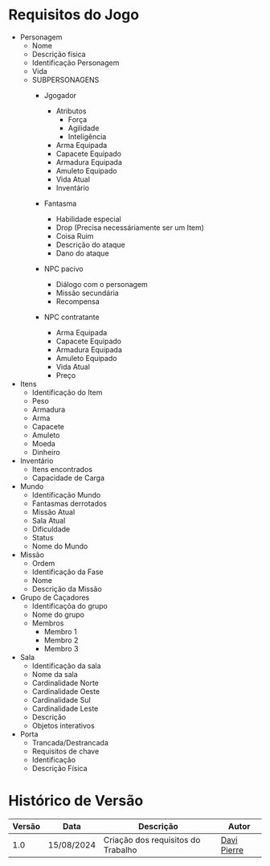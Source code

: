 # Requisitos do Jogo 

- Personagem
  - Nome
  - Descrição física
  - Identificação Personagem
  - Vida
  - SUBPERSONAGENS
    - Jgogador
      - Atributos
        - Força
        - Agilidade
        - Inteligência
      - Arma Equipada
      - Capacete Equipado
      - Armadura Equipada
      - Amuleto Equipado
      - Vida Atual
      - Inventário 
    - Fantasma
      - Habilidade especial
      - Drop (Precisa necessáriamente ser um Item)
      - Coisa Ruim 
      - Descrição do ataque
      - Dano do ataque
    - NPC pacivo
      - Diálogo com o personagem
      - Missão secundária
      - Recompensa

    - NPC contratante
      - Arma Equipada
      - Capacete Equipado
      - Armadura Equipada
      - Amuleto Equipado
      - Vida Atual
      - Preço 
- Itens
  - Identificação do Item
  - Peso
  - Armadura
  - Arma
  - Capacete
  - Amuleto
  - Moeda
  - Dinheiro
- Inventário
  - Itens encontrados
  - Capacidade de Carga
- Mundo
  - Identificação Mundo 
  - Fantasmas derrotados
  - Missão Atual
  - Sala Atual
  - Dificuldade
  - Status
  - Nome do Mundo
- Missão
  - Ordem 
  - Identificação da Fase
  - Nome 
  - Descrição da Missão
- Grupo de Caçadores
  - Identificaçõa do grupo
  - Nome do grupo
  - Membros
    - Membro 1
    - Membro 2
    - Membro 3
- Sala
  - Identificação da sala
  - Nome da sala
  - Cardinalidade Norte
  - Cardinalidade Oeste
  - Cardinalidade Sul
  - Cardinalidade Leste
  - Descrição 
  - Objetos interativos
- Porta
  - Trancada/Destrancada
  - Requisitos de chave
  - Identificação 
  - Descrição Física

# Histórico de Versão 
| Versão | Data       | Descrição                           | Autor                                        |
| ------ | ---------- | ----------------------------------- | -------------------------------------------- |
| 1.0    | 15/08/2024 | Criação dos requisitos do Trabalho  | [Davi Pierre](https://github.com/DaviPierre) |
